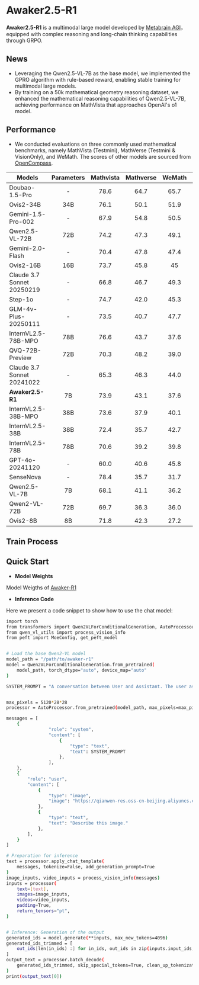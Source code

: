 # Awaker2.5-R1

**Awaker2.5-R1** is a multimodal large model developed by [Metabrain AGI](https://www.metabrainagi.com)， equipped with complex reasoning and long-chain thinking capabilities through GRPO.

## News
- Leveraging the Qwen2.5-VL-7B as the base model, we implemented the GPRO algorithm with rule-based reward, enabling stable training for multimodal large models.
- By training on a 50k mathematical geometry reasoning dataset, we enhanced the mathematical reasoning capabilities of Qwen2.5-VL-7B, achieving performance on MathVista that approaches OpenAI's o1 model. 

## Performance
- We conducted evaluations on three commonly used mathematical benchmarks, namely MathVista (Testmini), MathVerse (Testmini & VisionOnly), and WeMath. The scores of other models are sourced from [OpenCompass](https://rank.opencompass.org.cn/leaderboard-multimodal-reasoning/?m=REALTIME).

| Models               | Parameters |   Mathvista | Mathverse | WeMath | Avg|
| ------------------- | :--------: | :------: | :--------: | :-------: |  :-------: |
|Doubao-1.5-Pro	| - |78.6	|64.7	|65.7	|69.6|
|Ovis2-34B	| 34B|76.1	|50.1	|51.9	|59.3|
|Gemini-1.5-Pro-002	| - |67.9	|54.8	|50.5	|57.7|
|Qwen2.5-VL-72B	| 72B |74.2	|47.3	|49.1	|56.8|
|Gemini-2.0-Flash	| - |70.4	|47.8	|47.4|	55.2|
|Ovis2-16B	| 16B |73.7	|45.8	|45	|54.8|
|Claude 3.7 Sonnet 20250219	| - |66.8	|46.7	|49.3	|54.2| 
|Step-1o	| - |74.7	|42.0	|45.3	|54.0|
|GLM-4v-Plus-20250111	| - |73.5	|40.7	|47.7	|53.9|
|InternVL2.5-78B-MPO	|78B |76.6	|43.7	|37.6	|52.6|
|QVQ-72B-Preview	| 72B |70.3	|48.2	|39.0	|52.5|
|Claude 3.7 Sonnet 20241022	| - |65.3	|46.3	|44.0	|51.8|
|**Awaker2.5-R1** | 7B | 73.9 | 43.1 | 37.6 | 51.5|
|InternVL2.5-38B-MPO	| 38B |73.6	|37.9	|40.1	|50.5|
|InternVL2.5-38B	| 38B |72.4	|35.7	|42.7	|50.2|
|InternVL2.5-78B	| 78B |70.6	|39.2	|39.8	|49.8|
|GPT-4o-20241120	| - |60.0	|40.6	|45.8	|48.8|
|SenseNova	| - |78.4	|35.7	|31.7	|48.6|
|Qwen2.5-VL-7B	| 7B |68.1	|41.1	|36.2	|48.4|
|Qwen2-VL-72B	| 72B |69.7	|36.3	|36.0	|47.3|
|Ovis2-8B	| 8B |71.8	|42.3	|27.2	|47.1|



## Train Process



## Quick Start

- **Model Weights**
  
Model Weigths of [Awaker-R1](https://huggingface.co/MetabrainAGI/Awaker2.5-R1)

- **Inference Code**
  
Here we present a code snippet to show how to use the chat model:

```bash
import torch
from transformers import Qwen2VLForConditionalGeneration, AutoProcessor
from qwen_vl_utils import process_vision_info
from peft import MoeConfig, get_peft_model


# Load the base Qwen2-VL model
model_path = "/path/to/awaker-r1"
model = Qwen2VLForConditionalGeneration.from_pretrained(
    model_path, torch_dtype="auto", device_map="auto"
)

SYSTEM_PROMPT = "A conversation between User and Assistant. The user asks a question, and the Assistant solves it. The assistant first thinks about the reasoning process in the mind and then provides the user with the answer. The reasoning process and answer are enclosed within <think> </think> and <answer> </answer> tags, respectively, i.e., <think> reasoning process here </think><answer> answer here </answer>"


max_pixels = 5120*28*28
processor = AutoProcessor.from_pretrained(model_path, max_pixels=max_pixels)

messages = [
    {
                "role": "system",
                "content": [
                    {
                        "type": "text",
                        "text": SYSTEM_PROMPT
                    },
                ],
    },
    {
        "role": "user",
        "content": [
            {
                "type": "image",
                "image": "https://qianwen-res.oss-cn-beijing.aliyuncs.com/Qwen-VL/assets/demo.jpeg",
            },
            {
                "type": "text", 
                "text": "Describe this image."
            },
        ],
    }
]

# Preparation for inference
text = processor.apply_chat_template(
    messages, tokenize=False, add_generation_prompt=True
)
image_inputs, video_inputs = process_vision_info(messages)
inputs = processor(
    text=[text],
    images=image_inputs,
    videos=video_inputs,
    padding=True,
    return_tensors="pt",
)


# Inference: Generation of the output
generated_ids = model.generate(**inputs, max_new_tokens=4096)
generated_ids_trimmed = [
    out_ids[len(in_ids) :] for in_ids, out_ids in zip(inputs.input_ids, generated_ids)
]
output_text = processor.batch_decode(
    generated_ids_trimmed, skip_special_tokens=True, clean_up_tokenization_spaces=False
)
print(output_text[0])
```


